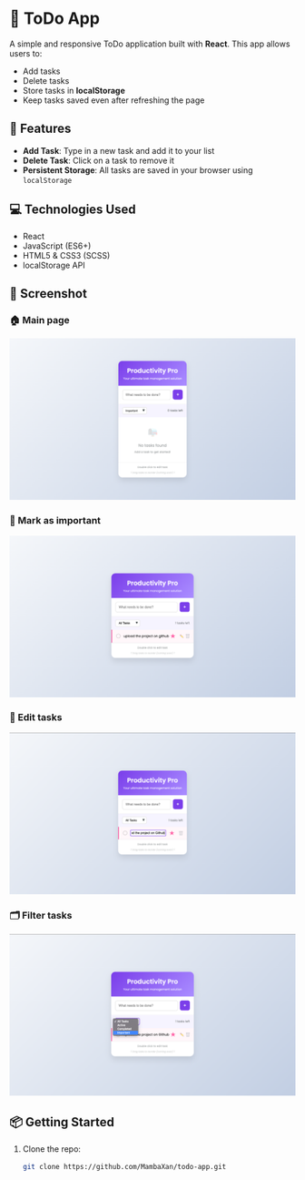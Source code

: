 # 📝 ToDo App

A simple and responsive ToDo application built with **React**. This app allows users to:

- Add tasks
- Delete tasks
- Store tasks in **localStorage**
- Keep tasks saved even after refreshing the page

## 🚀 Features

- **Add Task**: Type in a new task and add it to your list
- **Delete Task**: Click on a task to remove it
- **Persistent Storage**: All tasks are saved in your browser using `localStorage`

## 💻 Technologies Used

- React
- JavaScript (ES6+)
- HTML5 & CSS3 (SCSS)
- localStorage API

## 📸 Screenshot

### 🏠 Main page
![Main page](./screenshots/screenshot1.png)

### 📌 Mark as important
![Mark tasks](./screenshots/screenshot2.png)

### 📝 Edit tasks
![Editable tasks](./screenshots/screenshot3.png)

### 🗂 Filter tasks
![Filterable tasks](./screenshots/screenshot4.png)



## 📦 Getting Started

1. Clone the repo:
   ```bash
   git clone https://github.com/MambaXan/todo-app.git
